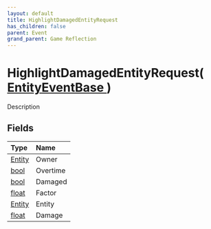 ```yaml
---
layout: default
title: HighlightDamagedEntityRequest
has_children: false
parent: Event
grand_parent: Game Reflection
---
```

# HighlightDamagedEntityRequest( [ EntityEventBase ](/riftbreaker-wiki/docs/game-reflection/events/entity_event_base/) )
Description 

## Fields

| Type | Name |
|:----------|:--------------|
| [Entity](/riftbreaker-wiki/docs/game-reflection/classes/entity/) | Owner |
| [bool](/riftbreaker-wiki/docs/game-reflection/components/bool/) | Overtime |
| [bool](/riftbreaker-wiki/docs/game-reflection/components/bool/) | Damaged |
| [float](/riftbreaker-wiki/docs/game-reflection/components/float/) | Factor |
| [Entity](/riftbreaker-wiki/docs/game-reflection/classes/entity/) | Entity |
| [float](/riftbreaker-wiki/docs/game-reflection/components/float/) | Damage |

